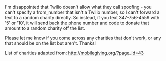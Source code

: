 I'm disappointed that Twilio doesn't allow what they call spoofing - you can't specify a from_number that isn't a Twilio number, so I can't forward a text to a random charity directly. So instead, if you text 347-756-4559 with '5' or '10', it will send back the phone number and code to donate that amount to a random charity off the list.


Please let me know if you come across any charities that don't work, or any that should be on the list but aren't. Thanks!


List of charities adapted from: http://mobilegiving.org/?page_id=43
